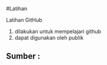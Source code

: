 #Latihan

Latihan GitHub
1. dilakukan untuk mempelajari github
2. dapat digunakan oleh publik

Sumber :
-
